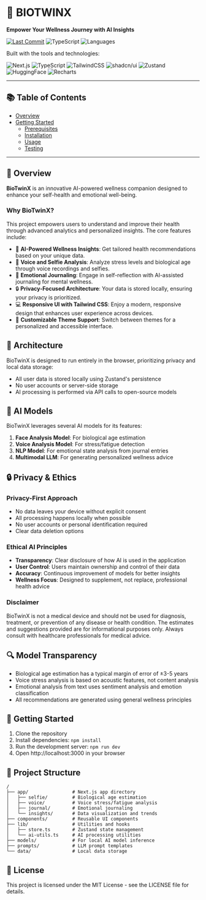 # 🧬 BIOTWINX

**Empower Your Wellness Journey with AI Insights**

[![Last Commit](https://img.shields.io/github/last-commit/seavleu/biotwinx)]()
![TypeScript](https://img.shields.io/badge/typescript-97.0%25-blue.svg)
![Languages](https://img.shields.io/github/languages/count/seavleu/biotwinx)

Built with the tools and technologies:

![Next.js](https://img.shields.io/badge/-Next.js-000?logo=next.js)
![TypeScript](https://img.shields.io/badge/-TypeScript-3178C6?logo=typescript)
![TailwindCSS](https://img.shields.io/badge/-TailwindCSS-06B6D4?logo=tailwindcss)
![shadcn/ui](https://img.shields.io/badge/-shadcn/ui-000000?logo=radix-ui)
![Zustand](https://img.shields.io/badge/-Zustand-000000?logo=zustand)
![HuggingFace](https://img.shields.io/badge/-HuggingFace-FCC419?logo=huggingface)
![Recharts](https://img.shields.io/badge/-Recharts-888?logo=recharts)


---

## 📚 Table of Contents

- [Overview](#overview)
- [Getting Started](#getting-started)
  - [Prerequisites](#prerequisites)
  - [Installation](#installation)
  - [Usage](#usage)
  - [Testing](#testing)

---

## 🧠 Overview

**BioTwinX** is an innovative AI-powered wellness companion designed to enhance your self-health and emotional well-being.

### Why BioTwinX?

This project empowers users to understand and improve their health through advanced analytics and personalized insights. The core features include:

- 🧠 **AI-Powered Wellness Insights**: Get tailored health recommendations based on your unique data.
- 🎤 **Voice and Selfie Analysis**: Analyze stress levels and biological age through voice recordings and selfies.
- 📓 **Emotional Journaling**: Engage in self-reflection with AI-assisted journaling for mental wellness.
- 🔒 **Privacy-Focused Architecture**: Your data is stored locally, ensuring your privacy is prioritized.
- 💻 **Responsive UI with Tailwind CSS**: Enjoy a modern, responsive design that enhances user experience across devices.
- 🌈 **Customizable Theme Support**: Switch between themes for a personalized and accessible interface.


## 📐 Architecture

BioTwinX is designed to run entirely in the browser, prioritizing privacy and local data storage:

- All user data is stored locally using Zustand's persistence
- No user accounts or server-side storage
- AI processing is performed via API calls to open-source models

## 🧠 AI Models

BioTwinX leverages several AI models for its features:

1. **Face Analysis Model**: For biological age estimation
2. **Voice Analysis Model**: For stress/fatigue detection
3. **NLP Model**: For emotional state analysis from journal entries
4. **Multimodal LLM**: For generating personalized wellness advice

## 🔒 Privacy & Ethics

### Privacy-First Approach

- No data leaves your device without explicit consent
- All processing happens locally when possible
- No user accounts or personal identification required
- Clear data deletion options

### Ethical AI Principles

- **Transparency**: Clear disclosure of how AI is used in the application
- **User Control**: Users maintain ownership and control of their data
- **Accuracy**: Continuous improvement of models for better insights
- **Wellness Focus**: Designed to supplement, not replace, professional health advice

### Disclaimer

BioTwinX is not a medical device and should not be used for diagnosis, treatment, or prevention of any disease or health condition. The estimates and suggestions provided are for informational purposes only. Always consult with healthcare professionals for medical advice.

## 🔍 Model Transparency

- Biological age estimation has a typical margin of error of ±3-5 years
- Voice stress analysis is based on acoustic features, not content analysis
- Emotional analysis from text uses sentiment analysis and emotion classification
- All recommendations are generated using general wellness principles

## 🚀 Getting Started

1. Clone the repository
2. Install dependencies: `npm install`
3. Run the development server: `npm run dev`
4. Open http://localhost:3000 in your browser

## 📁 Project Structure

```
/
├── app/                # Next.js app directory
│   ├── selfie/         # Biological age estimation
│   ├── voice/          # Voice stress/fatigue analysis
│   ├── journal/        # Emotional journaling
│   └── insights/       # Data visualization and trends
├── components/         # Reusable UI components
├── lib/                # Utilities and hooks
│   ├── store.ts        # Zustand state management
│   └── ai-utils.ts     # AI processing utilities
├── models/             # For local AI model inference
├── prompts/            # LLM prompt templates
└── data/               # Local data storage
```

## 📄 License

This project is licensed under the MIT License - see the LICENSE file for details.